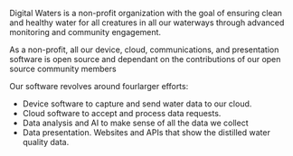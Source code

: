 Digital Waters is a non-profit organization with the goal of ensuring clean and healthy water for all creatures in all our waterways through advanced monitoring and community engagement.

As a non-profit, all our device, cloud, communications, and presentation software is open source and dependant on the contributions of our open source community members

Our software revolves around fourlarger efforts:
* Device software to capture and send water data to our cloud.
* Cloud software to accept and process data requests.
* Data analysis and AI to make sense of all the data we collect
* Data presentation. Websites and APIs that show the distilled water quality data.
